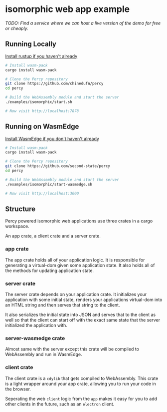 # isomorphic web app example

*TODO: Find a service where we can host a live version of the demo for free or cheaply.*

## Running Locally

[Install rustup if you haven't already](https://rustup.rs/)

```sh
# Install wasm-pack
cargo install wasm-pack

# Clone the Percy repository
git clone https://github.com/chinedufn/percy
cd percy

# Build the WebAssembly module and start the server
./examples/isomorphic/start.sh

# Now visit http://localhost:7878
```

## Running on WasmEdge
[Install WasmEdge if you don't haven't already](http://wasmedge.org/)
```sh
# Install wasm-pack
cargo install wasm-pack

# Clone the Percy repository
git clone https://github.com/second-state/percy
cd percy

# Build the WebAssembly module and start the server
./examples/isomorphic/start-wasmedge.sh

# Now visit http://localhost:3000
```

## Structure

Percy powered isomorphic web applications use three crates in a cargo workspace.

An app crate, a client crate and a server crate.

### app crate

The app crate holds all of your application logic. It is responsible for generating
a virtual-dom given some application state. It also holds all of the methods for
updating application state.

### server crate

The server crate depends on your application crate. It initializes your application
with some initial state, renders your applications virtual-dom into an HTML string and then
serves that string to the client.

It also serializes the initial state into JSON and serves that to the client as well so
that the client can start off with the exact same state that the server initialized
the application with.

### server-wasmedge crate
Almost same with the server except this crate will be compiled to WebAssembly and run
in WasmEdge.

### client crate

The client crate is a `cdylib` that gets compiled to WebAssembly. This crate is a light
wrapper around your app crate, allowing you to run your code in the browser.

Seperating the web `client` logic from the `app` makes it easy for you to add other clients in the
future, such as an `electron` client.
